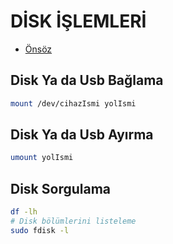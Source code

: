 # DİSK İŞLEMLERİ

- [Önsöz](https://github.com/cicekhasan/DersNotlarim)


## Disk Ya da Usb Bağlama

```bash
mount /dev/cihazIsmi yolIsmi
```

## Disk Ya da Usb Ayırma

```bash
umount yolIsmi
```

## Disk Sorgulama 

```bash
df -lh
# Disk bölümlerini listeleme
sudo fdisk -l
```